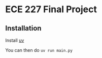 # ECE 227 Final Project

## Installation

Install [uv](https://github.com/astral-sh/uv)

You can then do `uv run main.py`
